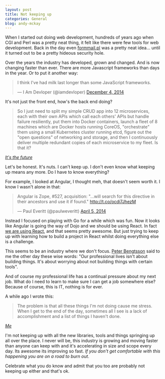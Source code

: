 ```yaml
---
layout: post
title: Not keeping up
categories: General
blog: andy-mckay
---
```


When I started out doing web development, hundreds of years ago when CGI and Perl was a pretty neat thing, it felt like there were few tools for web development. Back in the day even <a href="http://securitytracker.com/id/1001108">formmail.pl</a> was a pretty neat idea... until it turned out to be a pretty hideous security hole.

Over the years the industry has developed, grown and changed. And is now changing faster than ever. There are more Javascript frameworks than days in the year. Or to put it another way:

<blockquote class="twitter-tweet" lang="en"><p lang="en" dir="ltr">I think I&#39;ve had milk last longer than some JavaScript frameworks.</p>&mdash; I Am Devloper (@iamdevloper) <a href="https://twitter.com/iamdevloper/status/540481335362875392">December 4, 2014</a></blockquote>
<script async src="//platform.twitter.com/widgets.js" charset="utf-8"></script>

It's not just the front end, how's the back end doing?

<blockquote>
So I just need to split my simple CRUD app into 12 microservices, each with their own APIs which call each others' APIs but handle failure resiliently, put them into Docker containers, launch a fleet of 8 machines which are Docker hosts running CoreOS, "orchestrate" them using a small Kubernetes cluster running etcd, figure out the "open questions" of networking and storage, and then I continuously deliver multiple redundant copies of each microservice to my fleet. Is that it?
</blockquote>
<cite><a href="http://blog.circleci.com/its-the-future/">It's the future</a></cite>

Let's be honest. It's nuts. I can't keep up. I don't even know what keeping up means any more. Do I have to know everything?

For example, I looked at Angular, I thought meh, that doesn't seem worth it. I know I wasn't alone in that:

<blockquote class="twitter-tweet" lang="en"><p lang="en" dir="ltr">Angular is Zope, #527, acquisition: &quot;…will search for this directive in their ancestors and use it if found.&quot; <a href="http://t.co/ocdi7JhezM">http://t.co/ocdi7JhezM</a></p>&mdash; Paul Everitt (@paulweveritt) <a href="https://twitter.com/paulweveritt/status/452460341990289408">April 5, 2014</a></blockquote>
<script async src="//platform.twitter.com/widgets.js" charset="utf-8"></script>

Instead I focused on playing with Go for a while which was fun. Now it looks like Angular is going the way of Dojo and we should be using React. In fact <a href="https://github.com/mozilla/payments-ui">we are using React</a>, and that seems pretty awesome. But just trying to keep up with learning how to build a project in React whilst doing everything else is a challenge.

This seems to be an industry where we don't focus. <a href="http://www.peterbe.com/">Peter Bengtsson</a> said to me the other day these wise words: "Our professional lives isn't about building things. It's about worrying about not building things with certain tools".

And of course my professional life has a continual pressure about my next job. What do I need to learn to make sure I can get a job somewhere else? Because of course, this is IT, nothing is for ever.

A while ago I wrote this:

<blockquote>
The problem is that all these things I'm not doing cause me stress. When I get to the end of the day, sometimes all I see is a lack of accomplishment and a list of things I haven't done.
</blockquote>
<cite><a href="https://mckay.pub.ca/2013-01-03-doing-less-in-the-new-year/">Me</a></cite>

I'm not keeping up with all the new libraries, tools and things springing up all over the place. I never will be, this industry is growing and moving faster than anyone can keep with and it's accelerating in size and scope every day. Its awesome its improving so fast. *If you don't get comfortable with this happening you are on a road to burn out*.

Celebrate what you do know and admit that you too are probably not keeping up either and that's ok.
